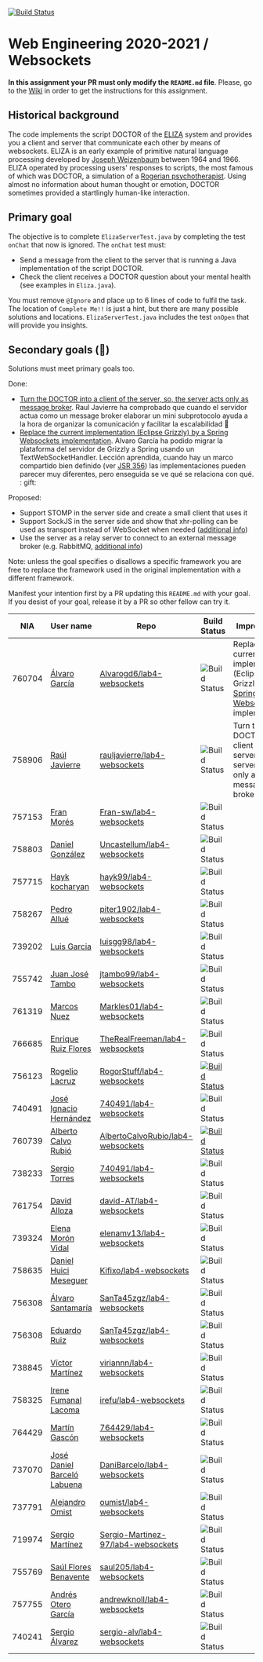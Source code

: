 [![Build Status](https://travis-ci.com/UNIZAR-30246-WebEngineering/lab4-websockets.svg?branch=master)](https://travis-ci.com/UNIZAR-30246-WebEngineering/lab4-websockets)
# Web Engineering 2020-2021 / Websockets
**In this assignment your PR must only modify the `README.md` file**.
Please, go to the [Wiki](https://github.com/UNIZAR-30246-WebEngineering/lab4-websockets/wiki) in order to get the instructions for this assignment.

## Historical background

The code implements the script DOCTOR of the [ELIZA](https://en.wikipedia.org/wiki/ELIZA) system and provides you a client and server that communicate each other by means of websockets. 
ELIZA is an early example of primitive natural language processing developed by [Joseph Weizenbaum](https://en.wikipedia.org/wiki/Joseph_Weizenbaum) between 1964 and 1966. 
ELIZA operated by processing users' responses to scripts, the most famous of which was DOCTOR, a simulation of a [Rogerian psychotherapist](https://en.wikipedia.org/wiki/Person-centered_therapy). 
Using almost no information about human thought or emotion, DOCTOR sometimes provided a startlingly human-like interaction.

## Primary goal

The objective is to complete `ElizaServerTest.java` by completing the test `onChat` that now is ignored. 
The `onChat` test must:
* Send a message from the client to the server that is running a Java implementation of the script DOCTOR.
* Check the client receives a DOCTOR question about your mental health (see examples in `Eliza.java`). 

You must remove `@Ignore` and place up to 6 lines of code to fulfil the task. 
The location of `Complete Me!!` is just a hint, but there are many possible solutions and locations.
`ElizaServerTest.java` includes the test `onOpen` that will provide you insights. 

## Secondary goals (:gift:)

Solutions must meet primary goals too. 

Done:

- [Turn the DOCTOR into a client of the server, so, the server acts only as message broker](https://github.com/rauljavierre/lab4-websockets/tree/test). Raul Javierre ha comprobado que cuando el servidor actua como un message broker elaborar un mini subprotocolo ayuda a la hora de organizar la comunicación y facilitar la escalabilidad :gift:
- [Replace the current implementation (Eclipse Grizzly) by a Spring Websockets implementation](https://github.com/Alvarogd6/lab4-websockets/tree/gift). Alvaro García ha podido migrar la plataforma del servidor de Grizzly a Spring usando un TextWebSocketHandler. Lección aprendida, cuando hay un marco compartido bien definido (ver [JSR 356](https://jcp.org/en/jsr/detail?id=356)) las implementaciones pueden parecer muy diferentes, pero enseguida se ve qué se relaciona con qué. : gift: 

Proposed:

- Support STOMP in the server side and create a small client that uses it
- Support SockJS in the server side and show that xhr-polling can be used as transport instead of WebSocket when needed ([additional info](https://docs.spring.io/spring-framework/docs/current/reference/html/web.html#websocket-fallback-sockjs-client))
- Use the server as a relay server to connect to an external message broker (e.g. RabbitMQ, [additional info](https://docs.spring.io/spring-framework/docs/current/reference/html/web.html#websocket-stomp-handle-broker-relay)) 

Note: unless the goal specifies o disallows a specific framework you are free to replace the framework used in the original implementation with a different framework.

Manifest your intention first by a PR updating this `README.md` with your goal.
If you desist of your goal, release it by a PR so other fellow can try it. 

| NIA    | User name | Repo | Build Status | Improvement | Score
|--------|-----------|------|--------------|-------------|--------
| 760704 |[Álvaro García](https://github.com/Alvarogd6)|[Alvarogd6/lab4-websockets](https://github.com/Alvarogd6/lab4-websockets/tree/test)|![Build Status](https://travis-ci.com/Alvarogd6/lab4-websockets.svg?branch=test)|Replace the current implementation (Eclipse Grizzly) by a [Spring Websockets](https://docs.spring.io/spring-framework/docs/current/reference/html/web.html#websocket) implementation| :gift:
| 758906 |[Raúl Javierre](https://github.com/rauljavierre)|[rauljavierre/lab4-websockets](https://github.com/rauljavierre/lab4-websockets/tree/test)|![Build Status](https://travis-ci.com/rauljavierre/lab4-websockets.svg?branch=test)|Turn the DOCTOR into a client of the server, so, the server acts only as message broker| :gift:
| 757153 |[Fran Morés](https://github.com/Fran-sw) |[Fran-sw/lab4-websockets](https://github.com/Fran-sw/lab4-websockets/tree/test)      |![Build Status](https://travis-ci.com/Fran-sw/lab4-websockets.svg?branch=test)| |                      |
| 758803 |[Daniel González](https://github.com/Uncastellum/) |[Uncastellum/lab4-websockets](https://github.com/Uncastellum/lab4-websockets/tree/test)      |![Build Status](https://travis-ci.com/Uncastellum/lab4-websockets.svg?branch=test)| |                      |
| 757715 |[Hayk kocharyan](https://github.com/hayk99) |[hayk99/lab4-websockets](https://github.com/hayk99/lab4-websockets/tree/test)      |![Build Status](https://travis-ci.com/hayk99/lab4-websockets.svg?branch=test)| |                      |
| 758267 |[Pedro Allué](https://github.com/piter1902) |[piter1902/lab4-websockets](https://github.com/piter1902/lab4-websockets/tree/test)      |![Build Status](https://travis-ci.com/piter1902/lab4-websockets.svg?branch=test)| |                      |
| 739202 |[Luis Garcia](https://github.com/luisgg98) |[luisgg98/lab4-websockets](https://github.com/luisgg98/lab4-websockets/tree/test)      |![Build Status](https://travis-ci.com/luisgg98/lab4-websockets.svg?branch=test)| |                      |
| 755742 |[Juan José Tambo](https://github.com/jtambo99) |[jtambo99/lab4-websockets](https://github.com/jtambo99/lab4-websockets/tree/test)      |![Build Status](https://www.travis-ci.com/jtambo99/lab4-websockets.svg?branch=test)| |                      |
| 761319 |[Marcos Nuez](https://github.com/Markles01) |[Markles01/lab4-websockets](https://github.com/Markles01/lab4-websockets/tree/test)      |![Build Status](https://travis-ci.com/Markles01/lab4-websockets.svg?branch=test)| |                      |
| 766685 |[Enrique Ruiz Flores](https://github.com/TheRealFreeman)|[TheRealFreeman/lab4-websockets](https://github.com/TheRealFreeman/lab4-websockets/tree/test)|![Build Status](https://travis-ci.com/TheRealFreeman/lab4-websockets.svg?branch=test)| |                      |
| 756123 |[Rogelio Lacruz](https://github.com/RogorStuff)|[RogorStuff/lab4-websockets](https://github.com/RogorStuff/lab4-websockets/tree/test) |[![Build Status](https://travis-ci.org/RogorStuff/lab4-websockets.svg)](https://travis-ci.org/RogorStuff/lab4-websockets)| |                      |
| 740491 |[José Ignacio Hernández](https://github.com/740491)|[740491/lab4-websockets](https://github.com/740491/lab4-websockets/tree/test)| ![Build Status](https://travis-ci.com/740491/lab4-websockets.svg?branch=test)|  |
| 760739 |[Alberto Calvo Rubió](https://github.com/AlbertoCalvoRubio)|[AlbertoCalvoRubio/lab4-websockets](https://github.com/AlbertoCalvoRubio/lab4-websockets/tree/test)|[![Build Status](https://travis-ci.com/AlbertoCalvoRubio/lab4-websockets.svg?branch=test)](https://travis-ci.com/AlbertoCalvoRubio/lab4-websockets)|  | |
| 738233 |[Sergio Torres](https://github.com/cul3bro)|[740491/lab4-websockets](https://github.com/cul3bro/lab4-websockets/tree/test)| ![Build Status](https://travis-ci.com/cul3bro/lab4-websockets.svg?branch=test)|  |
| 761754 |[David Alloza](https://github.com/david-AT)|[david-AT/lab4-websockets](https://github.com/david-AT/lab4-websockets/tree/test)| ![Build Status](https://travis-ci.com/david-AT/lab4-websockets.svg?branch=test)|  |
| 739324 |[Elena Morón Vidal](https://github.com/elenamv13)|[elenamv13/lab4-websockets](https://github.com/elenamv13/lab4-websockets/tree/test)| ![Build Status](https://travis-ci.com/elenamv13/lab4-websockets.svg?branch=test)|  |
| 758635 |[Daniel Huici Meseguer](https://github.com/Kifixo)|[Kifixo/lab4-websockets](https://github.com/Kifixo/lab4-websockets/tree/test)| ![Build Status](https://travis-ci.com/Kifixo/lab4-websockets.svg?branch=test)|  |
| 756308 |[Álvaro Santamaría](https://github.com/SanTa45zgz)|[SanTa45zgz/lab4-websockets](https://github.com/SanTa45zgz/lab4-websockets/tree/test)| ![Build Status](https://travis-ci.com/SanTa45zgz/lab4-websockets.svg?branch=test)|  |
| 756308 |[Eduardo Ruiz](https://github.com/eduardoRuizC)|[SanTa45zgz/lab4-websockets](https://github.com/eduardoRuizC/lab4-websockets/tree/test)| ![Build Status](https://api.travis-ci.com/eduardoRuizC/lab4-websockets.svg?branch=test)|  |
| 738845 |[Víctor Martínez](https://github.com/viriannn)|[viriannn/lab4-websockets](https://github.com/viriannn/lab4-websockets/tree/test)| ![Build Status](https://travis-ci.com/viriannn/lab4-websockets.svg?branch=test)|  |
| 758325 |[Irene Fumanal Lacoma](https://github.com/irefu)|[irefu/lab4-websockets](https://github.com/irefu/lab4-websockets/tree/test)| ![Build Status](https://travis-ci.com/irefu/lab4-websockets.svg?branch=test)|  |
| 764429 |[Martín Gascón](https://github.com/764429)|[764429/lab4-websockets](https://github.com/764429/lab4-websockets/tree/test)| ![Build Status](https://travis-ci.com/764429/lab4-websockets.svg?branch=test)|  |
| 737070 |[José Daniel Barceló Labuena](https://github.com/DaniBarcelo)|[DaniBarcelo/lab4-websockets](https://github.com/DaniBarcelo/lab4-websockets/tree/test)| ![Build Status](https://travis-ci.com/DaniBarcelo/lab4-websockets.svg?branch=test)|  |
| 737791 |[Alejandro Omist](https://github.com/oumist)|[oumist/lab4-websockets](https://github.com/oumist/lab4-websockets/tree/test)| ![Build Status](https://travis-ci.com/oumist/lab4-websockets.svg?branch=test)|  |
| 719974 |[Sergio Martínez](https://github.com/Sergio-Martinez-97)|[Sergio-Martinez-97/lab4-websockets](https://github.com/Sergio-Martinez-97/lab4-websockets/tree/test)| ![Build Status](https://travis-ci.com/Sergio-Martinez-97/lab4-websockets.svg?branch=test)|  |
| 755769 |[Saúl Flores Benavente](https://github.com/saul205)|[saul205/lab4-websockets](https://github.com/saul205/lab4-websockets/tree/test)| ![Build Status](https://travis-ci.com/saul205/lab4-websockets.svg?branch=test)|  |
| 757755 |[Andrés Otero García](https://github.com/andrewknoll)|[andrewknoll/lab4-websockets](https://github.com/andrewknoll/lab4-websockets/tree/test)| ![Build Status](https://travis-ci.com/andrewknoll/lab4-websockets.svg?branch=test)|  |
| 740241 |[Sergio Álvarez](https://github.com/sergio-alv)|[sergio-alv/lab4-websockets](https://github.com/sergio-alv/lab4-websockets/tree/test)| ![Build Status](https://api.travis-ci.org/sergio-alv/lab4-websockets.svg?branch=test)|  |

